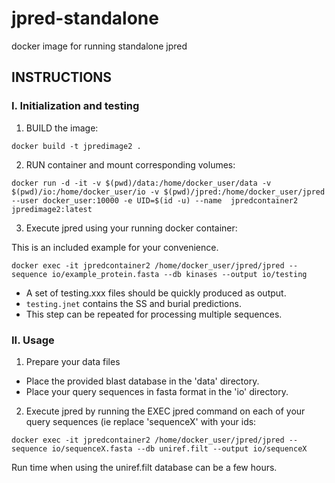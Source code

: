 # jpred-standalone
docker image for running standalone jpred

## INSTRUCTIONS

### I. Initialization and testing

1. BUILD the image:
```
docker build -t jpredimage2 .
```

2. RUN container and mount corresponding volumes:
```
docker run -d -it -v $(pwd)/data:/home/docker_user/data -v $(pwd)/io:/home/docker_user/io -v $(pwd)/jpred:/home/docker_user/jpred --user docker_user:10000 -e UID=$(id -u) --name  jpredcontainer2  jpredimage2:latest

```

3. Execute jpred using your running docker container: 

This is an included example for your convenience.

```
docker exec -it jpredcontainer2 /home/docker_user/jpred/jpred --sequence io/example_protein.fasta --db kinases --output io/testing
```

- A set of testing.xxx files should be quickly produced as output. 
- `testing.jnet` contains the SS and burial predictions.
- This step can be repeated for processing multiple sequences.
	

### II. Usage

1. Prepare your data files
  - Place the provided blast database in the 'data' directory.
  - Place your query sequences in fasta format in the 'io' directory.

2. Execute jpred by running the EXEC jpred command on each of your query sequences (ie replace 'sequenceX' with your ids:
```
docker exec -it jpredcontainer2 /home/docker_user/jpred/jpred --sequence io/sequenceX.fasta --db uniref.filt --output io/sequenceX
```

Run time when using the uniref.filt database can be a few hours.


